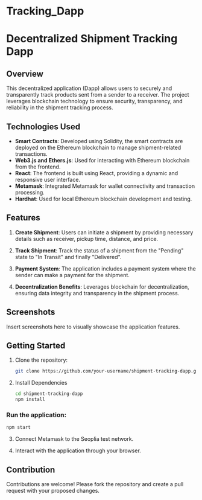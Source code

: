 # Tracking_Dapp

# Decentralized Shipment Tracking Dapp

## Overview

This decentralized application (Dapp) allows users to securely and transparently track products sent from a sender to a receiver. The project leverages blockchain technology to ensure security, transparency, and reliability in the shipment tracking process.

## Technologies Used

- **Smart Contracts**: Developed using Solidity, the smart contracts are deployed on the Ethereum blockchain to manage shipment-related transactions.
- **Web3.js and Ethers.js**: Used for interacting with Ethereum blockchain from the frontend.
- **React**: The frontend is built using React, providing a dynamic and responsive user interface.
- **Metamask**: Integrated Metamask for wallet connectivity and transaction processing.
- **Hardhat**: Used for local Ethereum blockchain development and testing.

## Features

1. **Create Shipment**: Users can initiate a shipment by providing necessary details such as receiver, pickup time, distance, and price.

2. **Track Shipment**: Track the status of a shipment from the "Pending" state to "In Transit" and finally "Delivered".

3. **Payment System**: The application includes a payment system where the sender can make a payment for the shipment.

4. **Decentralization Benefits**: Leverages blockchain for decentralization, ensuring data integrity and transparency in the shipment process.

## Screenshots

Insert screenshots here to visually showcase the application features.

## Getting Started

1. Clone the repository:

   ```bash
   git clone https://github.com/your-username/shipment-tracking-dapp.git

2. Install Dependencies

   ```bash
   cd shipment-tracking-dapp
   npm install
   ```
### Run the application:

   ```bash
   npm start
   ```
3. Connect Metamask to the Seoplia test network.

4. Interact with the application through your browser.

## Contribution
Contributions are welcome! Please fork the repository and create a pull request with your proposed changes.
